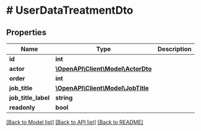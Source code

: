 # # UserDataTreatmentDto

## Properties

Name | Type | Description | Notes
------------ | ------------- | ------------- | -------------
**id** | **int** |  | [optional]
**actor** | [**\OpenAPI\Client\Model\ActorDto**](ActorDto.md) |  | [optional]
**order** | **int** |  | [optional]
**job_title** | [**\OpenAPI\Client\Model\JobTitle**](JobTitle.md) |  | [optional]
**job_title_label** | **string** |  | [optional]
**readonly** | **bool** |  | [optional]

[[Back to Model list]](../../README.md#models) [[Back to API list]](../../README.md#endpoints) [[Back to README]](../../README.md)

